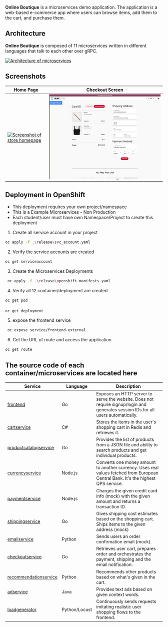 
**Online Boutique** is a  microservices demo application.  The application is a
web-based e-commerce app where users can browse items, add them to the cart, and purchase them.


## Architecture

**Online Boutique** is composed of 11 microservices written in different
languages that talk to each other over gRPC.

[![Architecture of
microservices](./docs/img/architecture-diagram.png)](/docs/img/architecture-diagram.png)


## Screenshots

| Home Page                                                                                                         | Checkout Screen                                                                                                    |
| ----------------------------------------------------------------------------------------------------------------- | ------------------------------------------------------------------------------------------------------------------ |
| [![Screenshot of store homepage](./docs/img/online-boutique-frontend-1.png)](/docs/img/online-boutique-frontend-1.png) | [![Screenshot of checkout screen](./docs/img/online-boutique-frontend-2.png)](./docs/img/online-boutique-frontend-2.png) |




## Deployment in OpenShift 

* This deployment requires your own project/namespace 
* This is a Example Microservices - Non Production
* Each student/user must have own Namespace/Project to create this deployment 


1. Create all service account in your project 

```sh 
oc apply -f .\release\svc_account.yaml
```

2. Verify the service accounts are created 
```sh 
oc get serviceaccount 
```

3. Create the Microservices Deployments 
```sh 
 oc apply -f .\release\openshift-manifests.yaml
```

4. Verify all 12 container/deployment are created 
```sh 
oc get pod 

oc get deployment
```

5. expose the frontend service 
```sh 
 oc expose service/frontend-external
 ```

 6. Get the URL of route and access the application 
 ```sh 
 oc get route 
 ```


## The source code of each container/microservices are located here

| Service                                              | Language      | Description                                                                                                                       |
| ---------------------------------------------------- | ------------- | --------------------------------------------------------------------------------------------------------------------------------- |
| [frontend](./src/frontend)                           | Go            | Exposes an HTTP server to serve the website. Does not require signup/login and generates session IDs for all users automatically. |
| [cartservice](./src/cartservice)                     | C#            | Stores the items in the user's shopping cart in Redis and retrieves it.                                                           |
| [productcatalogservice](./src/productcatalogservice) | Go            | Provides the list of products from a JSON file and ability to search products and get individual products.                        |
| [currencyservice](./src/currencyservice)             | Node.js       | Converts one money amount to another currency. Uses real values fetched from European Central Bank. It's the highest QPS service. |
| [paymentservice](./src/paymentservice)               | Node.js       | Charges the given credit card info (mock) with the given amount and returns a transaction ID.                                     |
| [shippingservice](./src/shippingservice)             | Go            | Gives shipping cost estimates based on the shopping cart. Ships items to the given address (mock)                                 |
| [emailservice](./src/emailservice)                   | Python        | Sends users an order confirmation email (mock).                                                                                   |
| [checkoutservice](./src/checkoutservice)             | Go            | Retrieves user cart, prepares order and orchestrates the payment, shipping and the email notification.                            |
| [recommendationservice](./src/recommendationservice) | Python        | Recommends other products based on what's given in the cart.                                                                      |
| [adservice](./src/adservice)                         | Java          | Provides text ads based on given context words.                                                                                   |
| [loadgenerator](./src/loadgenerator)                 | Python/Locust | Continuously sends requests imitating realistic user shopping flows to the frontend.                                              |